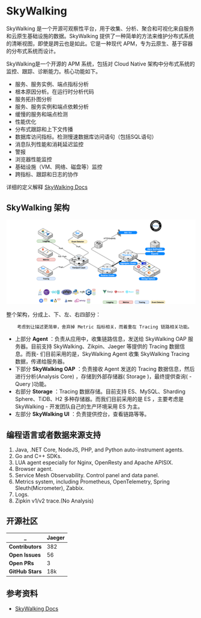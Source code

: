 # SkyWalking

SkyWalking 是一个开源可观察性平台，用于收集、分析、聚合和可视化来自服务和云原生基础设施的数据。SkyWalking 提供了一种简单的方法来维护分布式系统的清晰视图，即使是跨云也是如此。它是一种现代 APM，专为云原生、基于容器的分布式系统而设计。

SkyWalking是一个开源的 APM 系统，包括对 Cloud Native 架构中分布式系统的监控、跟踪、诊断能力。核心功能如下。

- 服务、服务实例、端点指标分析
- 根本原因分析。在运行时分析代码
- 服务拓扑图分析
- 服务、服务实例和端点依赖分析
- 缓慢的服务和端点检测
- 性能优化
- 分布式跟踪和上下文传播
- 数据库访问指标。检测慢速数据库访问语句（包括SQL语句）
- 消息队列性能和消耗延迟监控
- 警报
- 浏览器性能监控
- 基础设施（VM、网络、磁盘等）监控
- 跨指标、跟踪和日志的协作

详细的定义解释  [SkyWalking Docs](https://skywalking.apache.org/docs/main/v8.8.1/en/concepts-and-designs/overview/)
 

## SkyWalking 架构

![SkyWalking Architecture](images/SkyWalking_Architecture_20210424.png)

整个架构，分成上、下、左、右四部分：

        考虑到让描述更简单，舍弃掉 Metric 指标相关，而着重在 Tracing 链路相关功能。

- 上部分 **Agent** ：负责从应用中，收集链路信息，发送给 SkyWalking OAP 服务器。目前支持 SkyWalking、Zikpin、Jaeger 等提供的 Tracing 数据信息。而我- 们目前采用的是，SkyWalking Agent 收集 SkyWalking Tracing 数据，传递给服务器。
- 下部分 **SkyWalking OAP** ：负责接收 Agent 发送的 Tracing 数据信息，然后进行分析(Analysis Core) ，存储到外部存储器( Storage )，最终提供查询( - Query )功能。
- 右部分 **Storage** ：Tracing 数据存储。目前支持 ES、MySQL、Sharding Sphere、TiDB、H2 多种存储器。而我们目前采用的是 ES ，主要考虑是 SkyWalking - 开发团队自己的生产环境采用 ES 为主。
- 左部分 **SkyWalking UI** ：负责提供控台，查看链路等等。


## 编程语言或者数据来源支持

1. Java, .NET Core, NodeJS, PHP, and Python auto-instrument agents.
2. Go and C++ SDKs.
3. LUA agent especially for Nginx, OpenResty and Apache APISIX.
4. Browser agent.
5. Service Mesh Observability. Control panel and data panel.
6. Metrics system, including Prometheus, OpenTelemetry, Spring Sleuth(Micrometer), Zabbix.
7. Logs.
8. Zipkin v1/v2 trace.(No Analysis)

## 开源社区

_ |Jaeger
-|-
**Contributors** | 382 
**Open Issues** | 56 
**Open PRs**  | 3 
**GitHub Stars** | 18k 

## 参考资料
- [SkyWalking Docs](https://skywalking.apache.org/docs/#SkyWalking)

